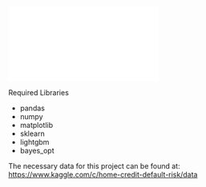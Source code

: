 ![](./Capstone.pdf)

Required Libraries
- pandas
- numpy
- matplotlib
- sklearn
- lightgbm
- bayes_opt

The necessary data for this project can be found at:
https://www.kaggle.com/c/home-credit-default-risk/data

